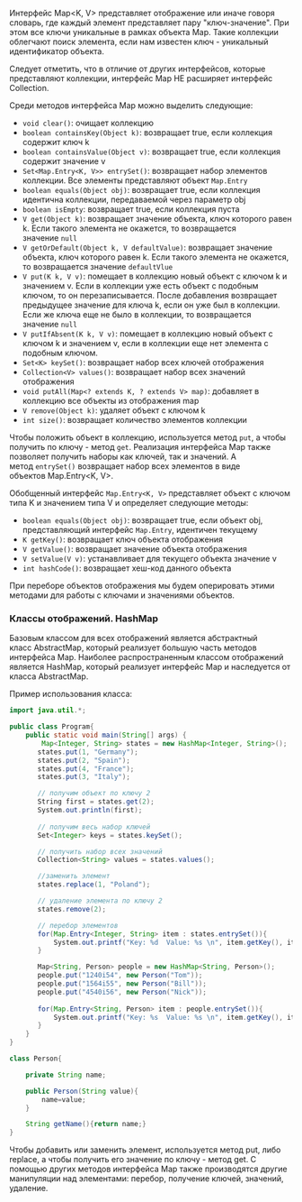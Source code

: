 
Интерфейс Map<K, V> представляет отображение или иначе говоря словарь, где каждый элемент представляет пару "ключ-значение". При этом все ключи уникальные в рамках объекта Map. Такие коллекции облегчают поиск элемента, если нам известен ключ - уникальный идентификатор объекта.

Следует отметить, что в отличие от других интерфейсов, которые представляют коллекции, интерфейс Map НЕ расширяет интерфейс Collection.

Среди методов интерфейса Map можно выделить следующие:

- `void clear()`: очищает коллекцию
- `boolean containsKey(Object k)`: возвращает true, если коллекция содержит ключ k
- `boolean containsValue(Object v)`: возвращает true, если коллекция содержит значение v
- `Set<Map.Entry<K, V>> entrySet()`: возвращает набор элементов коллекции. Все элементы представляют объект `Map.Entry`
- `boolean equals(Object obj)`: возвращает true, если коллекция идентична коллекции, передаваемой через параметр obj
- `boolean isEmpty`: возвращает true, если коллекция пуста
- `V get(Object k)`: возвращает значение объекта, ключ которого равен k. Если такого элемента не окажется, то возвращается значение `null`
- `V getOrDefault(Object k, V defaultValue)`: возвращает значение объекта, ключ которого равен k. Если такого элемента не окажется, то возвращается значение `defaultVlue`
- `V put(K k, V v)`: помещает в коллекцию новый объект с ключом k и значением v. Если в коллекции уже есть объект с подобным ключом, то он перезаписывается. После добавления возвращает предыдущее значение для ключа k, если он уже был в коллекции. Если же ключа еще не было в коллекции, то возвращается значение `null`
- `V putIfAbsent(K k, V v)`: помещает в коллекцию новый объект с ключом k и значением v, если в коллекции еще нет элемента с подобным ключом.
- `Set<K> keySet()`: возвращает набор всех ключей отображения
- `Collection<V> values()`: возвращает набор всех значений отображения
- `void putAll(Map<? extends K, ? extends V> map)`: добавляет в коллекцию все объекты из отображения map
- `V remove(Object k)`: удаляет объект с ключом k
- `int size()`: возвращает количество элементов коллекции

Чтобы положить объект в коллекцию, используется метод `put`, а чтобы получить по ключу - метод `get`. Реализация интерфейса Map также позволяет получить наборы как ключей, так и значений. А метод `entrySet()` возвращает набор всех элементов в виде объектов Map.Entry<K, V>.

Обобщенный интерфейс `Map.Entry<K, V>` представляет объект с ключом типа K и значением типа V и определяет следующие методы:

- `boolean equals(Object obj)`: возвращает true, если объект obj, представляющий интерфейс `Map.Entry`, идентичен текущему
- `K getKey()`: возвращает ключ объекта отображения
- `V getValue()`: возвращает значение объекта отображения
- `V setValue(V v)`: устанавливает для текущего объекта значение v
- `int hashCode()`: возвращает хеш-код данного объекта

При переборе объектов отображения мы будем оперировать этими методами для работы с ключами и значениями объектов.

### Классы отображений. HashMap

Базовым классом для всех отображений является абстрактный класс AbstractMap, который реализует большую часть методов интерфейса Map. Наиболее распространенным классом отображений является HashMap, который реализует интерфейс Map и наследуется от класса AbstractMap.

Пример использования класса:

```Java
import java.util.*;

public class Program{
    public static void main(String[] args) {
        Map<Integer, String> states = new HashMap<Integer, String>();
       states.put(1, "Germany");
       states.put(2, "Spain");
       states.put(4, "France");
       states.put(3, "Italy");

       // получим объект по ключу 2
       String first = states.get(2);
       System.out.println(first);
       
       // получим весь набор ключей
       Set<Integer> keys = states.keySet();

       // получить набор всех значений
       Collection<String> values = states.values();

       //заменить элемент
       states.replace(1, "Poland");

       // удаление элемента по ключу 2
       states.remove(2);

       // перебор элементов
       for(Map.Entry<Integer, String> item : states.entrySet()){
           System.out.printf("Key: %d  Value: %s \n", item.getKey(), item.getValue());
       }

       Map<String, Person> people = new HashMap<String, Person>();
       people.put("1240i54", new Person("Tom"));
       people.put("1564i55", new Person("Bill"));
       people.put("4540i56", new Person("Nick"));
       
       for(Map.Entry<String, Person> item : people.entrySet()){
           System.out.printf("Key: %s  Value: %s \n", item.getKey(), item.getValue().getName());
       }
    }
}

class Person{

    private String name;

    public Person(String value){
        name=value;
    }

    String getName(){return name;}
}
```

Чтобы добавить или заменить элемент, используется метод put, либо replace, а чтобы получить его значение по ключу - метод get. С помощью других методов интерфейса Map также производятся другие манипуляции над элементами: перебор, получение ключей, значений, удаление.
